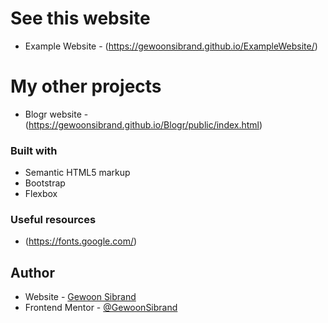 # See this website
- Example Website - (https://gewoonsibrand.github.io/ExampleWebsite/)

# My other projects
- Blogr website - (https://gewoonsibrand.github.io/Blogr/public/index.html)

### Built with

- Semantic HTML5 markup
- Bootstrap
- Flexbox

### Useful resources

- (https://fonts.google.com/)

## Author

- Website - [Gewoon Sibrand](https://github.com/GewoonSibrand/)
- Frontend Mentor - [@GewoonSibrand](https://www.frontendmentor.io/profile/GewoonSibrand)
